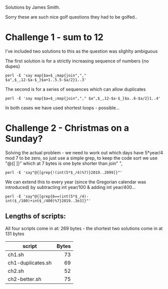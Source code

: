 Solutions by James Smith.

Sorry these are such nice golf questions they had to be golfed..

# Challenge 1 - sum to 12

I've included two solutions to this as the question was slighlty ambiguous

The first solution is for a strictly increasing sequence of numbers {no dupes}
```
perl -E 'say map{$a=$_;map{join","," $a",$_,12-$a-$_}$a+1..5.5-$a/2}1..3'
```

The second is for a series of sequences which can allow duplicates
```
perl -E 'say map{$a=$_;map{join","," $a",$_,12-$a-$_}$a..6-$a/2}1..4'
```

In both cases we have used shortest loops - possible...

# Challenge 2 - Christmas on a Sunday?

Solving the actual problem - we need to work out which days have 5*year/4 mod 7 to be zero, so just use a simple grep, to keep the code sort we use "@{[ ]}" which at 7 bytes is one byte shorter than join" ",

```
perl -E 'say"@{[grep{!(int(5*$_/4)%7)}2019..2099]}"'
```

We can extend this to every year (since the Gregorian calendar was introduced) by subtracting
int year/100 & adding int year/400...

```
perl -E 'say"@{[grep{6==(int(5*$_/4)-int($_/100)+int$_/400)%7}2019..3e3]}"'
```

## Lengths of scripts:
All four scripts come in at: 269 bytes - the shortest two solutions come in at 131 bytes

| script | Bytes |
| --- | ---: |
| ch1.sh | 73 |
| ch1-duplicates.sh | 69 |
| ch2.sh | 52 |
| ch2-better.sh | 75 |

